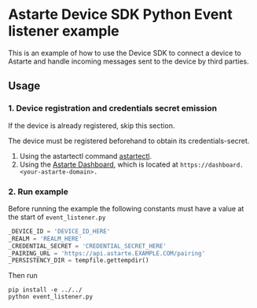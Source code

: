 <!--
Copyright 2023 SECO Mind Srl

SPDX-License-Identifier: Apache-2.0
-->

# Astarte Device SDK Python Event listener example
This is an example of how to use the Device SDK to connect a device to Astarte
and handle incoming messages sent to the device by third parties.

## Usage
### 1. Device registration and credentials secret emission
If the device is already registered, skip this section.

The device must be registered beforehand to obtain its credentials-secret.

1. Using the astartectl command [astartectl](https://github.com/astarte-platform/astartectl).
2. Using the [Astarte Dashboard](https://docs.astarte-platform.org/snapshot/015-astarte_dashboard.html),
which is located at `https://dashboard.<your-astarte-domain>.`

### 2. Run example
Before running the example the following constants must have a value at
the start of `event_listener.py`

```python
_DEVICE_ID = 'DEVICE_ID_HERE'
_REALM = 'REALM_HERE'
_CREDENTIAL_SECRET = 'CREDENTIAL_SECRET_HERE'
_PAIRING_URL = 'https://api.astarte.EXAMPLE.COM/pairing'
_PERSISTENCY_DIR = tempfile.gettempdir()
```

Then run
```shell
pip install -e ../../
python event_listener.py
```
